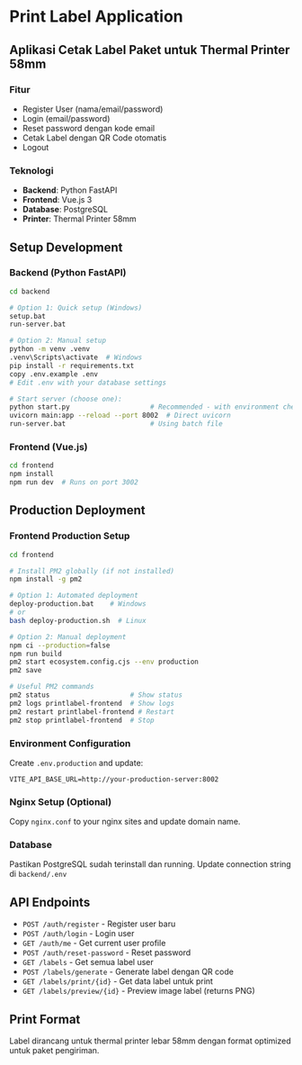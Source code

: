 # Print Label Application

## Aplikasi Cetak Label Paket untuk Thermal Printer 58mm

### Fitur
- Register User (nama/email/password)
- Login (email/password) 
- Reset password dengan kode email
- Cetak Label dengan QR Code otomatis
- Logout

### Teknologi
- **Backend**: Python FastAPI
- **Frontend**: Vue.js 3
- **Database**: PostgreSQL
- **Printer**: Thermal Printer 58mm

## Setup Development

### Backend (Python FastAPI)
```bash
cd backend

# Option 1: Quick setup (Windows)
setup.bat
run-server.bat

# Option 2: Manual setup
python -m venv .venv
.venv\Scripts\activate  # Windows
pip install -r requirements.txt
copy .env.example .env
# Edit .env with your database settings

# Start server (choose one):
python start.py                    # Recommended - with environment checks
uvicorn main:app --reload --port 8002  # Direct uvicorn
run-server.bat                     # Using batch file
```

### Frontend (Vue.js)
```bash
cd frontend
npm install
npm run dev  # Runs on port 3002
```

## Production Deployment

### Frontend Production Setup
```bash
cd frontend

# Install PM2 globally (if not installed)
npm install -g pm2

# Option 1: Automated deployment
deploy-production.bat    # Windows
# or
bash deploy-production.sh  # Linux

# Option 2: Manual deployment
npm ci --production=false
npm run build
pm2 start ecosystem.config.cjs --env production
pm2 save

# Useful PM2 commands
pm2 status                    # Show status
pm2 logs printlabel-frontend  # Show logs
pm2 restart printlabel-frontend # Restart
pm2 stop printlabel-frontend  # Stop
```

### Environment Configuration
Create `.env.production` and update:
```
VITE_API_BASE_URL=http://your-production-server:8002
```

### Nginx Setup (Optional)
Copy `nginx.conf` to your nginx sites and update domain name.

### Database
Pastikan PostgreSQL sudah terinstall dan running.
Update connection string di `backend/.env`

## API Endpoints
- `POST /auth/register` - Register user baru
- `POST /auth/login` - Login user
- `GET /auth/me` - Get current user profile
- `POST /auth/reset-password` - Reset password
- `GET /labels` - Get semua label user
- `POST /labels/generate` - Generate label dengan QR code
- `GET /labels/print/{id}` - Get data label untuk print
- `GET /labels/preview/{id}` - Preview image label (returns PNG)

## Print Format
Label dirancang untuk thermal printer lebar 58mm dengan format optimized untuk paket pengiriman.